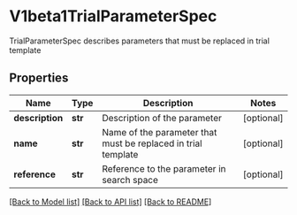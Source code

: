 # V1beta1TrialParameterSpec

TrialParameterSpec describes parameters that must be replaced in trial template
## Properties
Name | Type | Description | Notes
------------ | ------------- | ------------- | -------------
**description** | **str** | Description of the parameter | [optional] 
**name** | **str** | Name of the parameter that must be replaced in trial template | [optional] 
**reference** | **str** | Reference to the parameter in search space | [optional] 

[[Back to Model list]](../README.md#documentation-for-models) [[Back to API list]](../README.md#documentation-for-api-endpoints) [[Back to README]](../README.md)


